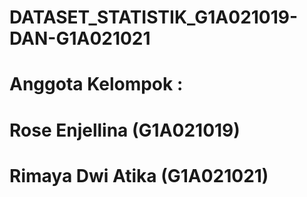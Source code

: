 # DATASET_STATISTIK_G1A021019-DAN-G1A021021
# Anggota Kelompok :
# Rose Enjellina (G1A021019)
# Rimaya Dwi Atika (G1A021021)
# 
